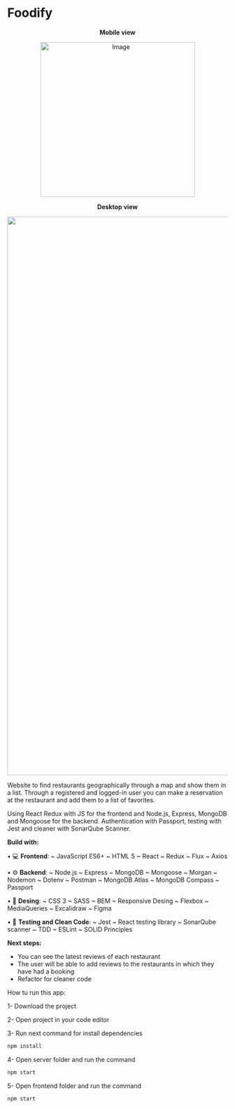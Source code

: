 # Foodify

<p align="center"><b>Mobile view</b></p>
<p align="center">
<img width="353" alt="Image" src="https://user-images.githubusercontent.com/75249490/124583744-b24d6300-de53-11eb-8b87-97d332fecab4.png">
</p>

<p align="center"><b>Desktop view</b></p>
<p align="center">
 <img width="1274" alt="Image" src="https://user-images.githubusercontent.com/75249490/124584902-09a00300-de55-11eb-8be1-f24bd24ff8f7.png">
</p>

Website to find restaurants geographically through a map and show them in a list. Through a registered and logged-in user you can make a reservation at the restaurant and add them to a list of favorites.

Using React Redux with JS for the frontend and Node.js, Express, MongoDB and Mongoose for the backend. Authentication with Passport, testing with Jest and cleaner with SonarQube Scanner.

**Build with:**

• 💻 **Frontend**: ~ JavaScript ES6+ ~ HTML 5 ~ React ~ Redux ~ Flux ~ Axios

• ⚙️ **Backend**: ~ Node.js ~ Express ~ MongoDB ~ Mongoose ~ Morgan ~ Nodemon ~ Dotenv ~ Postman ~ MongoDB Atlas ~ MongoDB Compass ~ Passport

• 🎨 **Desing**: ~ CSS 3 ~ SASS ~ BEM ~ Responsive Desing ~ Flexbox ~ MediaQueries ~ Excalidraw ~ Figma

• 👾 **Testing and Clean Code**: ~ Jest ~ React testing library ~ SonarQube scanner ~ TDD ~ ESLint ~ SOLID Principles

**Next steps:**

- You can see the latest reviews of each restaurant
- The user will be able to add reviews to the restaurants in which they have had a booking
- Refactor for cleaner code


How tu run this app:

1- Download the project

2- Open project in your code editor

3- Run next command for install dependencies
```bash
npm install
```

4- Open server folder and run the command
```bash
npm start
```

5- Open frontend folder and run the command 
```bash
npm start
```

